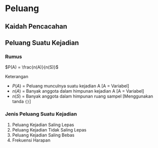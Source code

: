 # Peluang
## Kaidah Pencacahan
## Peluang Suatu Kejadian
### Rumus
$P(A) = \frac{n(A)}{n(S)}$

Keterangan
- $P(A)$ = Peluang munculnya suatu kejadian A [A = Variabel]
- $n(A)$ = Banyak anggota dalam himpunan kejadian A [A = Variabel]
- $n(S)$ = Banyak anggota dalam himpunan ruang sampel [Menggunakan tanda `{}`]

### Jenis Peluang Suatu Kejadian
1. Peluang Kejadian Saling Lepas
2. Peluang Kejadian Tidak Saling Lepas
3. Peluang Kejadian Saling Bebas
4. Frekuensi Harapan

